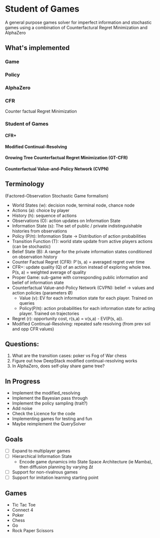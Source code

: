 # Student of Games
A general purpose games solver for imperfect information and stochastic games using a combination of Counterfactural Regret Minimization and AlphaZero

## What's implemented
### Game

### Policy

### AlphaZero

### CFR
Counter factual Regret Minimization

### Student of Games
#### CFR+

#### Modified Continual-Resolving

#### Growing Tree Counterfactual Regret Minimization (GT-CFR)

#### Counterfactual Value-and-Policy Network (CVPN)


## Terminology 
(Factored-Observation Stochastic Game formalism)
- World States (w): decision node, terminal node, chance node
- Actions (a): choice by player
- History (h): sequence of actions
- Observations (O): action updates on Information State
- Information State (s): The set of public / private indistinguishable histories from observations
- Policy (P/π): Information State -> Distribution of action probabilities
- Transition Function (T): world state update from active players actions (can be stochastic)
- Belief State (B): A range for the private information states conditioned on observation history
- Counter Factual Regret (CFR): P'(s, a) = averaged regret over time
- CFR+: update quality (Q) of an action instead of exploring whole tree. P(s, a) = weighted average of quality
- Proper Game: sub-game with corresponding public information and belief of information state
- Counterfactual Value-and-Policy Network (CVPN): belief -> values and action policies (parameters Ø)
  - Value (v): EV for each information state for each player. Trained on queries
  - Policy(P/π): action probabilities for each information state for acting player. Trained on trajectories
- Regret (r): opportunity cost, r(s,a) = v(s,a) - EV(P(s, a)).
- Modified Continual-Resolving: repeated safe resolving (from prev sol and opp CFR values)

## Questions:
1. What are the transition cases: poker vs Fog of War chess
2. Figure out how DeepStack modified continual-resolving works
3. In AlphaZero, does self-play share game tree?

## In Progress
- Implement the modified_resolving
- Implement the Bayesian pass through
- Implement the policy sampling (trait?)
- Add noise
- Check the Licence for the code
- Implementing games for testing and fun 
- Maybe reimplement the QuerySolver

## Goals
- [ ] Expand to multiplayer games
- [ ] Hierarchical Information State
  - Encode game dynamics into State Space Architecture (ie Mamba), then diffusion planning by varying ∆t
- [ ] Support for non-rivalrous games
- [ ] Support for imitation learning starting point

## Games
- Tic Tac Toe
- Connect 4
- Poker
- Chess
- Go
- Rock Paper Scissors